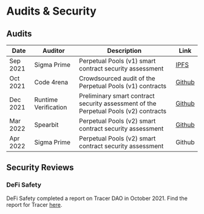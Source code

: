 # Audits & Security

## Audits

| Date     | Auditor              | Description                                                                           | Link                                                                                                                                             |
| -------- | -------------------- | ------------------------------------------------------------------------------------- | ------------------------------------------------------------------------------------------------------------------------------------------------ |
| Sep 2021 | Sigma Prime          | Perpetual Pools (v1) smart contract security assessment                               | [IPFS](https://ipfs.io/ipfs/QmTGAU4mF4P9TFPjSBw5gwUydzF3XX1BfRdX68RnsYjvDs)                                                                      |
| Oct 2021 | Code 4rena           | Crowdsourced audit of the Perpetual Pools (v1) contracts                              | [Github](https://github.com/code-423n4/2021-10-tracer-findings)                                                                                  |
| Dec 2021 | Runtime Verification | Preliminary smart contract security assessment of the Perpetual Pools (v2) contracts  | [Github](https://github.com/mycelium-ethereum/perpetual-pools-contracts-v2-spearbit/blob/pools-v2/Tracer\_Security\_Audit\_Report\_DRAFT\_2.pdf) |
| Mar 2022 | Spearbit             | Perpetual Pools (v2) smart contract security assessment                               | [Github](https://github.com/tracer-protocol/perpetual-pools-contracts/blob/pools-v2/audits/2022\_march\_spearbit/draft.pdf)                      |
| Apr 2022 | Sigma Prime          | Perpetual Pools (v2) smart contract security assessment                               | Github                                                                                                                                           |

## Security Reviews

### DeFi Safety

DeFi Safety completed a report on Tracer DAO in October 2021. Find the report for Tracer [here](https://www.defisafety.com/pqrs/119).

